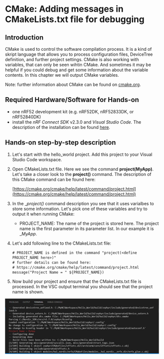 # CMake: Adding messages in CMakeLists.txt file for debugging

## Introduction

CMake is used to control the software compilation process. It is a kind of skript language that allows you 
to process configuration files, DeviceTree definition, and further project settings. 
CMake is also working with variables, that can only be seen wihtin CMake. And sometimes it may be helpful if you could debug and get some information about the variable contents. 
In this chapter we will output CMake variables.

Note: further information about CMake can be found on [cmake.org](cmake.org).

## Required Hardware/Software for Hands-on
- one nRF52 development kit (e.g. nRF52DK, nRF52833DK, or nRF52840DK)
- install the _nRF Connect SDK_ v2.3.0 and _Visual Studio Code_. The description of the installation can be found [here](https://developer.nordicsemi.com/nRF_Connect_SDK/doc/2.3.0/nrf/getting_started/assistant.html#).

## Hands-on step-by-step description 

1) Let's start with the hello_world project. Add this project to your Visual Studio Code workspace. 
2) Open CMakeLists.txt file. Here we see the command __project(MyApp)__. Let's take a closer look to the __project()__ command. The description of this CMake command can be found here:

   [https://cmake.org/cmake/help/latest/command/project.html](https://cmake.org/cmake/help/latest/command/project.html)

3) In the __project()_ command description you see that it uses varialbes to store some information. Let's pick one of these variables and try to output it when running CMake:
   - PROJECT_NAME: The name of the project is stored here. The project name is the first parameter in its parameter list. In our example it is __MyApp_. 

4) Let's add following line to the CMakeLists.txt file:

       # PROJECT_NAME is defined in the command "project(<define PROJECT_NAME here>)"
       # further details can be found here:
       # https://cmake.org/cmake/help/latest/command/project.html
       message("Project Name = " ${PROJECT_NAME})

5) Now build your project and ensure that the CMakeLists.txt file is processed. In the VSC output terminal you should see that the project name is shown. 

![](images/02_BuildOutput.jpg)
